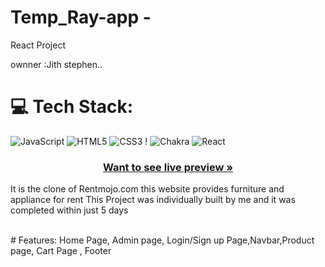 # Temp_Ray-app -


React Project

ownner :Jith stephen..



# 💻 Tech Stack:
![JavaScript](https://img.shields.io/badge/javascript-%23323330.svg?style=for-the-badge&logo=javascript&logoColor=%23F7DF1E) ![HTML5](https://img.shields.io/badge/html5-%23E34F26.svg?style=for-the-badge&logo=html5&logoColor=white) ![CSS3](https://img.shields.io/badge/css3-%231572B6.svg?style=for-the-badge&logo=css3&logoColor=white) !  ![Chakra](https://img.shields.io/badge/chakra-%234ED1C5.svg?style=for-the-badge&logo=chakraui&logoColor=white)   ![React](https://img.shields.io/badge/react-%2320232a.svg?style=for-the-badge&logo=react&logoColor=%2361DAFB)  


<h3 align="center"><a href="https://tem-ray-app.netlify.app/"><strong>Want to see live preview »</strong></a></h3>

 
  

It is the clone of Rentmojo.com this website provides furniture and appliance for rent
This Project was individually built by me and it was completed within just 5 days
  

<br />
#  Features: Home Page, Admin page, Login/Sign up Page,Navbar,Product page, Cart Page , Footer
